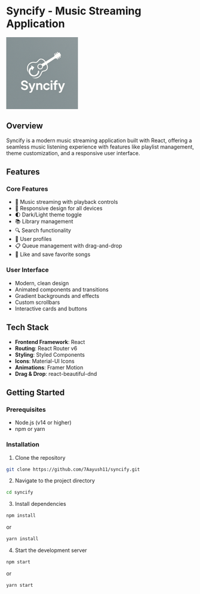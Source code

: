# Syncify - Music Streaming Application

![Syncify](public/logo192.png)

## Overview
Syncify is a modern music streaming application built with React, offering a seamless music listening experience with features like playlist management, theme customization, and a responsive user interface.

## Features

### Core Features
- 🎵 Music streaming with playback controls
- 📱 Responsive design for all devices
- 🌓 Dark/Light theme toggle
- 📚 Library management
- 🔍 Search functionality
- 👤 User profiles
- 📋 Queue management with drag-and-drop
- 💜 Like and save favorite songs

### User Interface
- Modern, clean design
- Animated components and transitions
- Gradient backgrounds and effects
- Custom scrollbars
- Interactive cards and buttons

## Tech Stack
- **Frontend Framework**: React
- **Routing**: React Router v6
- **Styling**: Styled Components
- **Icons**: Material-UI Icons
- **Animations**: Framer Motion
- **Drag & Drop**: react-beautiful-dnd

## Getting Started

### Prerequisites
- Node.js (v14 or higher)
- npm or yarn

### Installation
1. Clone the repository
```bash
git clone https://github.com/7Aayush11/syncify.git
```
2. Navigate to the project directory
```bash
cd syncify
```
3. Install dependencies
```bash
npm install
```
or
```bash
yarn install
```
4. Start the development server
```bash
npm start
```
or
```bash
yarn start
```